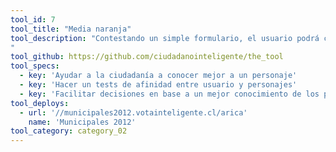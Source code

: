 ```yaml
---
tool_id: 7
tool_title: "Media naranja"
tool_description: "Contestando un simple formulario, el usuario podrá conocer el su nivel de compatibilidad con los personajes o entidades de los Perfiles Transparentes. *Esta herramienta funciona como un anexo a los Perfiles Transparentes
"
tool_github: https://github.com/ciudadanointeligente/the_tool
tool_specs:
  - key: 'Ayudar a la ciudadanía a conocer mejor a un personaje'
  - key: 'Hacer un tests de afinidad entre usuario y personajes'
  - key: 'Facilitar decisiones en base a un mejor conocimiento de los personajes'
tool_deploys:
  - url: '//municipales2012.votainteligente.cl/arica'
    name: 'Municipales 2012'
tool_category: category_02
---
```

